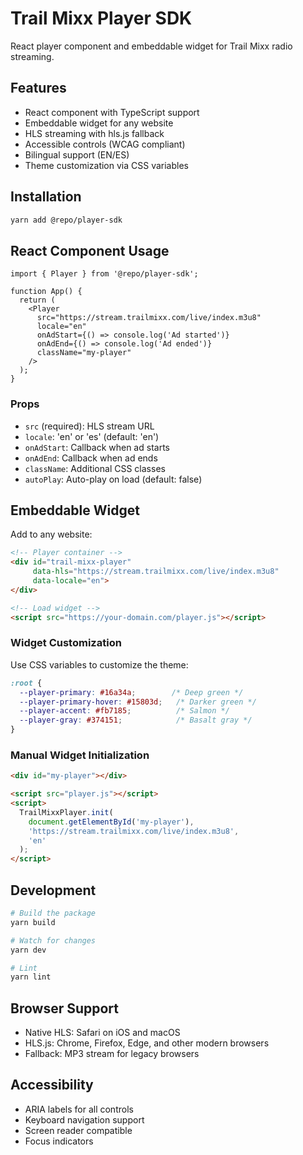 # Trail Mixx Player SDK

React player component and embeddable widget for Trail Mixx radio streaming.

## Features

- React component with TypeScript support
- Embeddable widget for any website
- HLS streaming with hls.js fallback
- Accessible controls (WCAG compliant)
- Bilingual support (EN/ES)
- Theme customization via CSS variables

## Installation

```bash
yarn add @repo/player-sdk
```

## React Component Usage

```tsx
import { Player } from '@repo/player-sdk';

function App() {
  return (
    <Player
      src="https://stream.trailmixx.com/live/index.m3u8"
      locale="en"
      onAdStart={() => console.log('Ad started')}
      onAdEnd={() => console.log('Ad ended')}
      className="my-player"
    />
  );
}
```

### Props

- `src` (required): HLS stream URL
- `locale`: 'en' or 'es' (default: 'en')
- `onAdStart`: Callback when ad starts
- `onAdEnd`: Callback when ad ends
- `className`: Additional CSS classes
- `autoPlay`: Auto-play on load (default: false)

## Embeddable Widget

Add to any website:

```html
<!-- Player container -->
<div id="trail-mixx-player" 
     data-hls="https://stream.trailmixx.com/live/index.m3u8"
     data-locale="en">
</div>

<!-- Load widget -->
<script src="https://your-domain.com/player.js"></script>
```

### Widget Customization

Use CSS variables to customize the theme:

```css
:root {
  --player-primary: #16a34a;        /* Deep green */
  --player-primary-hover: #15803d;   /* Darker green */
  --player-accent: #fb7185;          /* Salmon */
  --player-gray: #374151;            /* Basalt gray */
}
```

### Manual Widget Initialization

```html
<div id="my-player"></div>

<script src="player.js"></script>
<script>
  TrailMixxPlayer.init(
    document.getElementById('my-player'),
    'https://stream.trailmixx.com/live/index.m3u8',
    'en'
  );
</script>
```

## Development

```bash
# Build the package
yarn build

# Watch for changes
yarn dev

# Lint
yarn lint
```

## Browser Support

- Native HLS: Safari on iOS and macOS
- HLS.js: Chrome, Firefox, Edge, and other modern browsers
- Fallback: MP3 stream for legacy browsers

## Accessibility

- ARIA labels for all controls
- Keyboard navigation support
- Screen reader compatible
- Focus indicators
